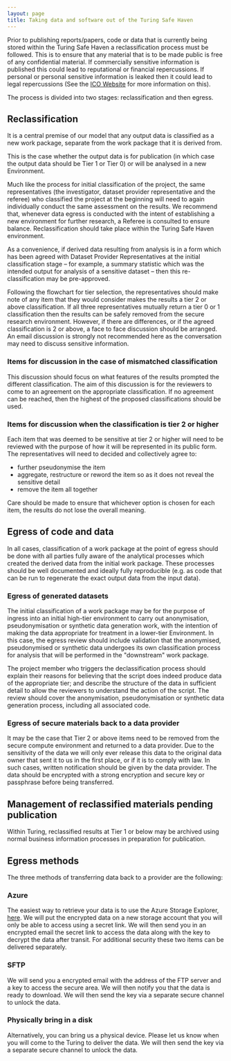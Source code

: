 ```yaml
---
layout: page
title: Taking data and software out of the Turing Safe Haven
---
```


Prior to publishing reports/papers, code or data that is currently being stored within the Turing Safe Haven a reclassification process must be followed. This is to ensure that any material that is to be made public is free of any confidential material. If commercially sensitive information is published this could lead to reputational or financial repercussions. If personal or personal sensitive information is leaked then it could lead to legal repercussions (See the [ICO Website](https://ico.org.uk/for-organisations/guide-to-data-protection/guide-to-the-general-data-protection-regulation-gdpr/key-definitions/what-is-personal-data/) for more information on this).

The process is divided into two stages: reclassification and then egress.

## Reclassification

It is a central premise of our model that any output data is classified as a new work package, separate from the work package that it is derived from.

This is the case whether the output data is for publication (in which case the output data should be Tier 1 or Tier 0) or will be analysed in a new Environment.

Much like the process for initial classification of the project, the same representatives (the investigator, dataset provider representative and the referee)  who classified the project at the beginning will need to again individually conduct the same assessment on the results. We recommend that, whenever data egress is conducted with the intent of establishing a new environment for further research, a Referee is consulted to ensure balance. Reclassification should take place within the Turing Safe Haven environment.

As a convenience, if derived data resulting from analysis is in a form which has been agreed with Dataset Provider Representatives at the initial classification stage – for example, a summary statistic which was the intended output for analysis of a sensitive dataset – then this re-classification may be pre-approved.

Following the flowchart for tier selection, the representatives should make note of any item that they would consider makes the results a tier 2 or above classification. If all three representatives mutually return a tier 0 or 1 classification then the results can be safely removed from the secure research environment. However, if there are differences, or if the agreed classification is 2 or above, a face to face discussion should be arranged. An email discussion is strongly not recommended here as the conversation may need to discuss sensitive information.

### Items for discussion in the case of mismatched classification

This discussion should focus on what features of the results prompted the different classification. The aim of this discussion is for the reviewers to come to an agreement on the appropriate classification. If no agreement can be reached, then the highest of the proposed classifications should be used.

### Items for discussion when the classification is tier 2 or higher

Each item that was deemed to be sensitive at tier 2 or higher will need to be reviewed with the purpose of how it will be represented in its public form. The representatives will need to decided and collectively agree to:

+ further pseudonymise the item
+ aggregate, restructure or reword the item so as it does not reveal the sensitive detail
+ remove the item all together

Care should be made to ensure that whichever option is chosen for each item, the results do not lose the overall meaning.

## Egress of code and data

In all cases, classification of a work package at the point of egress should be done with all parties fully aware of the analytical processes which created the derived data from the initial work package. These processes should be well documented and ideally fully reproducible (e.g. as code that can be run to regenerate the exact output data from the input data).

### Egress of generated datasets

The initial classification of a work package may be for the purpose of ingress into an initial high-tier environment to carry out anonymisation, pseudonymisation or synthetic data generation work, with the intention of making the data appropriate for treatment in a lower-tier Environment. In this case, the egress review should include validation that the anonymised, pseudonymised or synthetic data undergoes its own classification process for analysis that will be performed in the "downstream" work package.

The project member who triggers the declassification process should explain their reasons for believing that the script does indeed produce data of the appropriate tier; and describe the structure of the data in sufficient detail to allow the reviewers to understand the action of the script. The review should cover the anonymisation, pseudonymisation or synthetic data generation process, including all associated code.

### Egress of secure materials back to a data provider

It may be the case that Tier 2 or above items need to be removed from the secure compute environment and returned to a data provider. Due to the sensitivity of the data we will only ever release this data to the original data owner that sent it to us in the first place, or if it is to comply with law. In such cases, written notification should be given by the data provider. The data should be encrypted with a strong encryption and secure key or passphrase before being transferred.

## Management of reclassified materials pending publication

Within Turing, reclassified results at Tier 1 or below may be archived using normal business information processes in preparation for publication.

## Egress methods

The three methods of transferring data back to a provider are the following:

### Azure

The easiest way to retrieve your data is to use the Azure Storage Explorer, [here](<https://azure.microsoft.com/en-gb/features/storage-explorer/>). We will put the encrypted data on a new storage account that you will only be able to access using a secret link.
We will then send you in an encrypted email the secret link to access the data along with the key to decrypt the data after transit. For additional security these two items can be delivered separately.

### SFTP

We will send you a encrypted email with the address of the FTP server and a key to access the secure area. We will then notify you that the data is ready to download. We will then send the key via a separate secure channel to unlock the data.

### Physically bring in a disk

Alternatively, you can bring us a physical device. Please let us know when you will come to the Turing to deliver the data. We will then send the key via a separate secure channel to unlock the data.
